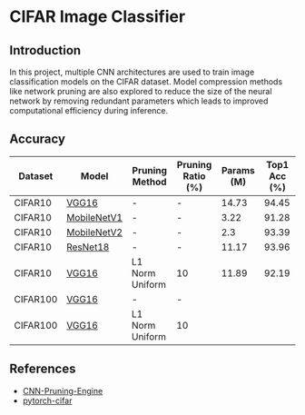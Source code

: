 # CIFAR Image Classifier

## Introduction
In this project, multiple CNN architectures are used to train image classification models on the CIFAR dataset. Model compression methods like network pruning are also explored to reduce the size of the neural network by removing redundant parameters which leads to improved computational efficiency during inference.

## Accuracy
|  Dataset  |   Model   | Pruning Method | Pruning Ratio (%) | Params (M) | Top1 Acc (%) |
|-----------|-----------|----------------|-------------------|------------|--------------|
|  CIFAR10  |[VGG16](Model_Details/vgg16_details.md)             |  -                |  -  | 14.73 |  94.45  |
|  CIFAR10  |[MobileNetV1](Model_Details/mobilenetv1_details.md) |  -                |  -  | 3.22  |  91.28  |*
|  CIFAR10  |[MobileNetV2](Model_Details/mobilenetv2_details.md) |  -                |  -  | 2.3   |  93.39  |*
|  CIFAR10  |[ResNet18](Model_Details/resnet18_details.md)       |  -                |  -  | 11.17 |  93.96  |*
|  CIFAR10  |[VGG16](Model_Details/vgg16_details.md)             |  L1 Norm Uniform  | 10  | 11.89 |  92.19  |
|  CIFAR100 |[VGG16](Model_Details/vgg16_details.md)             |  -                |  -  |       |         |
|  CIFAR100 |[VGG16](Model_Details/vgg16_details.md)             |  L1 Norm Uniform  | 10  |       |         |

## References
- [CNN-Pruning-Engine](https://github.com/MIC-Laboratory/CNN-Pruning-Engine)
- [pytorch-cifar](https://github.com/kuangliu/pytorch-cifar)
